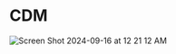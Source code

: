 # CDM
![Screen Shot 2024-09-16 at 12 21 12 AM](https://github.com/user-attachments/assets/b5a03075-5056-4c5d-88e4-677fe20cba61)
